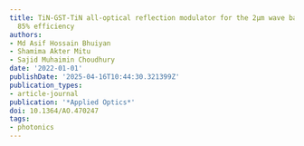 ```yaml
---
title: TiN-GST-TiN all-optical reflection modulator for the 2μm wave band reaching
  85% efficiency
authors:
- Md Asif Hossain Bhuiyan
- Shamima Akter Mitu
- Sajid Muhaimin Choudhury
date: '2022-01-01'
publishDate: '2025-04-16T10:44:30.321399Z'
publication_types:
- article-journal
publication: '*Applied Optics*'
doi: 10.1364/AO.470247
tags:
- photonics
---
```

